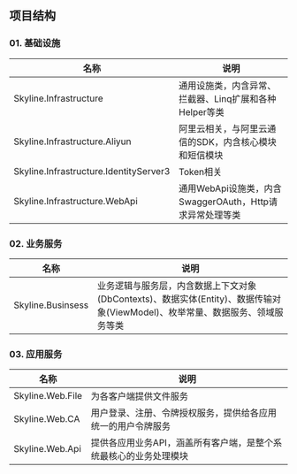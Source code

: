 ## 项目结构

### 01. 基础设施
|名称|说明|
|--------------------|---------------------------------------|
| Skyline.Infrastructure | 通用设施类，内含异常、拦截器、Linq扩展和各种Helper等类 |
| Skyline.Infrastructure.Aliyun | 阿里云相关，与阿里云通信的SDK，内含核心模块和短信模块 |
| Skyline.Infrastructure.IdentityServer3 | Token相关 |
| Skyline.Infrastructure.WebApi | 通用WebApi设施类，内含SwaggerOAuth，Http请求异常处理等类 |

### 02. 业务服务
|名称|说明|
|--------------------|---------------------------------------|
| Skyline.Businsess| 业务逻辑与服务层，内含数据上下文对象(DbContexts)、数据实体(Entity)、数据传输对象(ViewModel)、枚举常量、数据服务、领域服务等类 |

### 03. 应用服务
|名称|说明|
|--------------------|---------------------------------------|
| Skyline.Web.File | 为各客户端提供文件服务 |
| Skyline.Web.CA | 用户登录、注册、令牌授权服务，提供给各应用统一的用户令牌服务 |
| Skyline.Web.Api | 提供各应用业务API，涵盖所有客户端，是整个系统最核心的业务处理模块 |

